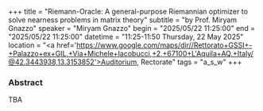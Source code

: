 +++
title = "Riemann-Oracle: A general-purpose Riemannian optimizer to solve nearness problems in matrix theory"
subtitle = "by Prof. Miryam Gnazzo"
speaker = "Miryam Gnazzo"
begin = "2025/05/22  11:25:00"
end = "2025/05/22  11:25:00"
datetime = "11:25-11:50 Thursday, 22 May 2025"
location = "<a href='https://www.google.com/maps/dir//Rettorato+GSSI+-+Palazzo+ex+GIL,+Via+Michele+Iacobucci,+2,+67100+L'Aquila+AQ,+Italy/@42.3443938,13.3153852'>Auditorium, Rectorate</a>"
tags = "a_s_w"
+++

### Abstract
TBA
